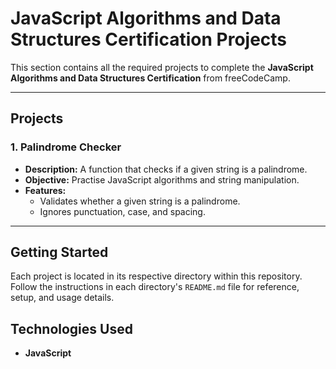 # JavaScript Algorithms and Data Structures Certification Projects

This section contains all the required projects to complete the **JavaScript Algorithms and Data Structures Certification** from freeCodeCamp.

--------------------------------------------------------------------------------------------------------------------------

## Projects

### 1. Palindrome Checker
- **Description:** A function that checks if a given string is a palindrome.
- **Objective:** Practise JavaScript algorithms and string manipulation.
- **Features:**
  - Validates whether a given string is a palindrome.
  - Ignores punctuation, case, and spacing.

------------------

## Getting Started

Each project is located in its respective directory within this repository. Follow the instructions in each directory's `README.md` file for reference, setup, and usage details.

## Technologies Used

- **JavaScript**
